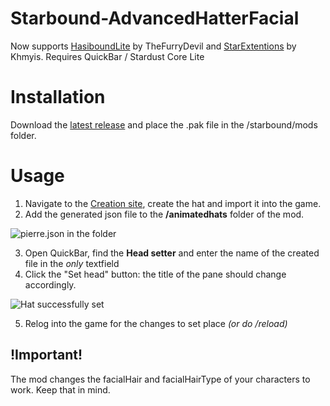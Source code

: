 # Starbound-AdvancedHatterFacial
Now supports [HasiboundLite](https://github.com/TheFurryDevil/hasiboundlite) by TheFurryDevil and [StarExtentions](https://github.com/StarExtensions/StarExtensions) by Khmyis. Requires QuickBar / Stardust Core Lite

# Installation
Download the [latest release](https://github.com/KrashV/Starbound-AdvancedHatter/releases) and place the .pak file in the /starbound/mods folder.

# Usage
1. Navigate to the [Creation site](https://krashv.github.io/Starbound-AdvancedHatter/), create the hat and import it into the game.
2. Add the generated json file to the **/animatedhats** folder of the mod.

![pierre.json in the folder](https://i.imgur.com/OHeXwZ8.png)

3. Open QuickBar, find the **Head setter** and enter the name of the created file in the *only* textfield
4. Click the "Set head" button: the title of the pane should change accordingly.

![Hat successfully set](https://i.imgur.com/pveXEvN.png)

5. Relog into the game for the changes to set place *(or do /reload)*

## !Important!
The mod changes the facialHair and facialHairType of your characters to work. Keep that in mind.
